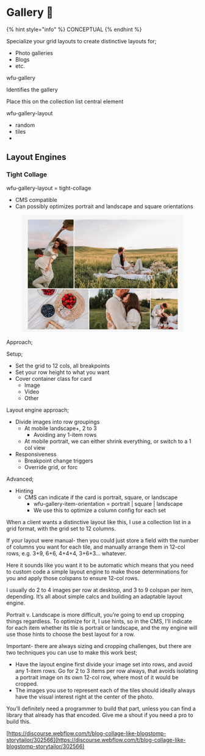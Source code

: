 # Gallery 🧪



{% hint style="info" %}
CONCEPTUAL&#x20;
{% endhint %}



Specialize your grid layouts to create distinctive layouts for;

* Photo galleries
* Blogs
* etc.&#x20;





wfu-gallery

Identifies the gallery

Place this on the collection list central element &#x20;





wfu-gallery-layout



* random
* tiles
*

## Layout Engines

### Tight Collage

wfu-gallery-layout = tight-collage



* CMS compatible
* Can possibly optimizes portrait and landscape and square orientations

<figure><img src="../.gitbook/assets/image.png" alt=""><figcaption></figcaption></figure>

Approach;

Setup;

* Set the grid to 12 cols, all breakpoints&#x20;
* Set your row height to what you want
* Cover container class for card&#x20;
  * Image
  * Video
  * Other

Layout engine approach;

* Divide images into row groupings&#x20;
  * At mobile landscape+, 2 to 3
    * Avoiding any 1-item rows&#x20;
  * At mobile portrait, we can either shrink everything, or switch to a 1 col view&#x20;
* Responsiveness
  * Breakpoint change triggers
  * Override grid, or forc

Advanced;

* Hinting&#x20;
  * CMS can indicate if the card is portrait, square, or landscape
    * wfu-gallery-item-orientation = portrait | square | landscape
    * We use this to optimize a column config for each set&#x20;



When a client wants a distinctive layout like this, I use a collection list in a grid format, with the grid set to 12 columns.

If your layout were manual- then you could just store a field with the number of columns you want for each tile, and manually arrange them in 12-col rows, e.g. 3+9, 6+6, 4+4+4, 3+6+3… whatever.

Here it sounds like you want it to be automatic which means that you need to custom code a simple layout engine to make those determinations for you and apply those colspans to ensure 12-col rows.

I usually do 2 to 4 images per row at desktop, and 3 to 9 colspan per item, depending. It’s all about simple calcs and building an adaptable layout engine.

Portrait v. Landscape is more difficult, you’re going to end up cropping things regardless. To optimize for it, I use hints, so in the CMS, I’ll indicate for each item whether its tile is portrait or landscape, and the my engine will use those hints to choose the best layout for a row.

Important- there are always sizing and cropping challenges, but there are two techniques you can use to make this work best;

* Have the layout engine first divide your image set into rows, and avoid any 1-item rows. Go for 2 to 3 items per row always, that avoids isolating a portrait image on its own 12-col row, where most of it would be cropped.
* The images you use to represent each of the tiles should ideally always have the visual interest right at the center of the photo.

You’ll definitely need a programmer to build that part, unless you can find a library that already has that encoded. Give me a shout if you need a pro to build this.



[https://discourse.webflow.com/t/blog-collage-like-blogstomp-storytailor/302566](https://discourse.webflow.com/t/blog-collage-like-blogstomp-storytailor/302566)





















